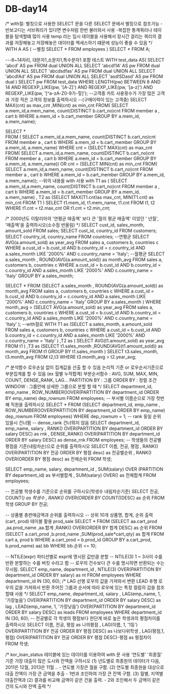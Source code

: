 # DB-day14
/*
 with절: 별칭으로 사용한 SELECT 문을 다른 SELECT 문에서 별칭으로 참조가능
    - 반보고디는 서브쿼리가 있다면 변수처럼 한번 불러와서 사용
    -복잡한 통계쿼리나 테이블을 탐색할떄 많이 사용
    temp 라는 임시 테이블을 사용해서 장시간 걸리는 쿼리의 결과를 저장해놓고
    저장해놓은 데이터를 엑세스하기 떄문에 성능이 좋을 수 있음
*/
WITH A AS ( --별칭
SELECT *
FROM employees
)
SELECT *
FROM A;

---8~14자리, 대문자1,소문자1,특수문자1 포함 테스트
WITH test_data AS(
    SELECT 'abcd' AS pw FROM dual UNION ALL
    SELECT 'abcd!1A' AS pw FROM dual UNION ALL
    SELECT 'abcdsdfas' AS pw FROM dual UNION ALL
    SELECT 'abcd!Ad' AS pw FROM dual UNION ALL
    SELECT 'asd!SDasd' AS pw FROM dual
)
SELECT pw
FROM test_data
WHERE LENGTH(pw) BETWEEN 8 AND 14
AND REGEXP_LIKE(pw, '[A-Z]')
AND REGEXP_LIKE(pw, '[a-z]')
AND REGEXP_LIKE(pw, '[^a-zA-Z0-9가-힣]');
--고객중 카트 사용횟수가 가장 많은 고객과 가장 적은 고객의 정보를 출력하시오
--(구매이력이 있는 고객중)
SELECT MAX(cnt) as max_cnt
    ,MIN(cnt) as min_cnt
    FROM(
    SELECT a.mem_id,a.mem_name, count(DISTINCT b.cart_no)cnt
    FROM member a
        , cart b
    WHERE a.mem_id = b.cart_member
    GROUP BY a.mem_id, a.mem_name);
    
SELECT *    
FROM (    SELECT a.mem_id,a.mem_name, count(DISTINCT b.cart_no)cnt
    FROM member a
        , cart b
    WHERE a.mem_id = b.cart_member
    GROUP BY a.mem_id, a.mem_name)
WHERE cnt = (SELECT MAX(cnt) as max_cnt
    FROM(
    SELECT a.mem_id,a.mem_name, count(DISTINCT b.cart_no)cnt
    FROM member a
        , cart b
    WHERE a.mem_id = b.cart_member
    GROUP BY a.mem_id, a.mem_name))
OR    cnt = (SELECT MIN(cnt) as min_cnt
    FROM(
    SELECT a.mem_id,a.mem_name, count(DISTINCT b.cart_no)cnt
    FROM member a
        , cart b
    WHERE a.mem_id = b.cart_member
    GROUP BY a.mem_id, a.mem_name));
--위의 내용을 with 사용
with T1 as ( SELECT a.mem_id,a.mem_name, count(DISTINCT b.cart_no)cnt
    FROM member a
        , cart b
    WHERE a.mem_id = b.cart_member
    GROUP BY a.mem_id, a.mem_name)
    , T2 as (SELECT MAX(T1.cnt)as max_cnt, MIN(T1.cnt) as min_cnt
        FROM T1
    )
SELECT t1.mem_id, t1.mem_name, t1.cnt FROM t1, t2
WHERE t1.cnt = t2.max_cnt
OR t1.cnt = t2.min_cnt;

/* 2000년도 이탈리아의 '연평균 매출액' 보다 큰 '월의 평균 매출액'
이었던 ' 년월', '매출액'을 출력하시오(소수점 반올림) 
*/
SELECT cust_id, sales_month, amount_sold
FROM sales;
SELECT cust_id, country_id
FROM customers;
SELECT country_id, country_name
FROM countries;
--연평균
SELECT AVG(a.amount_sold) as year_avg
FROM sales a, customers b, countries c
WHERE a.cust_id = b.cust_id
AND b.country_id = c.country_id
AND a.sales_month LIKE '2000%'
AND c.country_name = 'Italy';
--월평균
SELECT a.sales_month
, ROUND(AVG(a.amount_sold)) as month_avg
FROM sales a, customers b, countries c
WHERE a.cust_id = b.cust_id
AND b.country_id = c.country_id
AND a.sales_month LIKE '2000%'
AND c.country_name = 'Italy'
GROUP BY a.sales_month;

SELECT *
FROM (SELECT a.sales_month
, ROUND(AVG(a.amount_sold)) as month_avg
FROM sales a, customers b, countries c
WHERE a.cust_id = b.cust_id
AND b.country_id = c.country_id
AND a.sales_month LIKE '2000%'
AND c.country_name = 'Italy'
GROUP BY a.sales_month
)
WHERE month_avg > (SELECT AVG(a.amount_sold) as year_avg
FROM sales a, customers b, countries c
WHERE a.cust_id = b.cust_id
AND b.country_id = c.country_id
AND a.sales_month LIKE '2000%'
AND c.country_name = 'Italy'
);
--with절로
WITH T1 as (SELECT a.sales_month, a.amount_sold
            FROM sales a, customers b, countries c
            WHERE a.cust_id = b.cust_id
            AND b.country_id = c.country_id
            AND a.sales_month LIKE '2000%'
            AND c.country_name = 'Italy'
)
,T2 as (
SELECT AVG(t1.amount_sold) as year_avg
    FROM t1
)
,T3 as (SELECT t1.sales_month
            ,ROUND(AVG(t1.amount_sold)) as month_avg
            FROM t1
            GROUP BY t1.sales_month
)
SELECT t3.sales_month, t3.month_avg
FROM t2,t3 WHERE t3.month_avg > t2.year_avg;

/*  분석함수 로우손실 없이 집계값을 산출 할 수 있음
    논리적 기준 or 로우순서기준으로 부분집계를 할 수 있음
    (ex 월별 누적합계)
    부분순서함수 : AVG, SUM, MAX, MIN, COUNT, DENSE_RANK, LAG...
    PARTITION BY : 그룹
    ORDER BY : 정렬 조건
    WINDOW : 그룹안에 상세한 그룹으로 분할 할 때
*/
SELECT department_id, emp_name
     , ROW_NUMBER()OVER(PARTITION BY department_id
                        ORDER BY emp_name) dep_rownum
FROM employees;
-- 부서별 이름순으로 가장 첫번째 직원을 출력하시오
SELECT * 
FROM (SELECT department_id, emp_name
     , ROW_NUMBER()OVER(PARTITION BY department_id
                        ORDER BY emp_name) dep_rownum
    FROM employees)
WHERE dep_rownum = 1;
-- rank 동일 순위 있을시 건너뜀
-- dense_rank 건너뛰지 않음
SELECT department_id, emp_name, salary
     , RANK() OVER(PARTITION BY department_id
                   ORDER BY salary DESC) as rnk
     , DENSE_RANK() OVER(PARTITION BY department_id
                   ORDER BY salary DESC) as dense_rnk
FROM employees;
-- 학생들의 전공별 평점을 기준(내림차순)으로 순위를 출력하시오
SELECT 이름, 전공, 평점
     , RANK() OVER(PARTITION BY 전공
                   ORDER BY 평점 desc) as 전공별순위
     , RANK() OVER(ORDER BY 평점 desc) as 전체순위
FROM 학생;

SELECT emp_name, salary, department_id
     , SUM(salary) OVER (PARTITION BY department_id) as 부서별합계
     , SUM(salary) OVER() as 전체합계
FROM employees;

-- 전공별 학생수를 기준으로 순위를 구하시오(학생수 내림차순기준)
SELECT 전공, COUNT(*) as 학생수
        , RANK() OVER(ORDER BY COUNT(*)DESC) as 순위
FROM 학생
GROUP BY 전공;


-- 상품별 총판매금액과 순위를 출력하시오
-- 상위 10개 상품명, 합계, 순위 출력 (cart, prod) 테이블 활용 prod_sale
SELECT *
FROM (SELECT aa.cart_prod
            ,aa.prod_name
            ,aa.합계
            ,RANK() OVER(ORDER BY 합계 DESC) as 순위
    FROM (SELECT a.cart_prod
                ,b.prod_name
                ,SUM(prod_sale*cart_qty) as 합계
            FROM cart a, prod b
            WHERE a.cart_prod = b.prod_id
            GROUP BY a.cart_prod, b.prod_name)  aa) bb
WHERE bb.순위 <= 10;

-- NTILE(expr) 파티션별로 expr에 명시된 값만큼 분할
-- NTILE(3) 1 ~ 3사이 수를 반환 분할하는 수를 버킷 수라고 함
-- 로우의 건수보다 큰 수를 명시하면 반환되는 수는 무시됨.
SELECT emp_name, department_id
     , NTILE(3) OVER(PARTITION BY department_id
                    ORDER BY salary) as nt
FROM employees
WHERE department_id IN (30, 60);
/*  LAG  선행 로우의 값을 가져와서 변환
    LEAD 후행 로우의 값을 가져와서 반환
    주어진 그룹과 순서에 따라 로우에 있는 특정 컬럼의 갑을 참조할떄 사용
*/
SELECT emp_name, department_id, salary
     , LAG(emp_name, 1, '가장높음') OVER(PARTITION BY department_id
                                        ORDER BY salary DESC) as lag
     , LEAD(emp_name, 1, '가장낮음') OVER(PARTITION BY department_id
                                        ORDER BY salary DESC) as leads
FROM employees
WHERE department_id IN (30, 60);
-- 전공별로 각 학생의 평점보다 한단계 바로 높은 학생과의 평점차이를 출력하시오
SELECT 이름, 전공, 평점 as 나의평점
     , LAG(이름, 1, '1등') OVER(PARTITION BY 전공
                                ORDER BY 평점 DESC) as 나보다위학생
     , LAG(평점,1,평점) OVER(PARTITION BY 전공
                                ORDER BY 평점 DESC)-평점 as 평점차이
FROM 학생;


/* kor_loan_status 테이블에 있는 데이터를 이용하여     with 문 사용
   '연도별' '최종월' 기준 가장 대출이 많은 도시와 잔액을 구하시오
   (1) 년도별로 최종원의 데이터가 다음, 2011은 12월, 2013은 11월 ..
        - 연도별 가장큰 월을 구함.
   (2) 연도별 최종원을 대상으로 대출 잔액이 가장 큰 금액을 추출
        - 1번과 조인하여 가장 큰 잔액 구함.
   (3) 월별, 지역별 대출잔액과 (2) 결과를 비교해 금액이 같은 건을 출력.
        - 2와 조인해서 두 금액이 같은 건의 도시와 잔액 출력
*/
